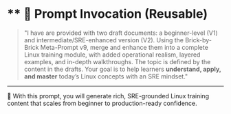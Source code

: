 # ** 🔁 Prompt Invocation (Reusable)

> "I have are provided with two draft documents: a beginner-level (V1) and intermediate/SRE-enhanced version (V2). Using the Brick-by-Brick Meta-Prompt v9, merge and enhance them into a complete Linux training module, with added operational realism, layered examples, and in-depth walkthroughs. The topic is defined by the content in the drafts. Your goal is to help learners **understand, apply, and master** today’s Linux concepts with an SRE mindset."

---

🎯 With this prompt, you will generate rich, SRE-grounded Linux training content that scales from beginner to production-ready confidence.
